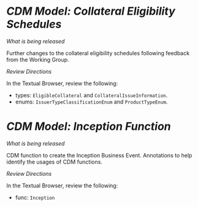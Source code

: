 # *CDM Model: Collateral Eligibility Schedules*

_What is being released_

Further changes to the collateral eligibility schedules following feedback from the Working Group.

_Review Directions_

In the Textual Browser, review the following:

- types: `EligibleCollateral` and `CollateralIssueInformation`.
- enums: `IssuerTypeClassificationEnum` and `ProductTypeEnum`.


# *CDM Model: Inception Function*

_What is being released_

CDM function to create the Inception Business Event.
Annotations to help identify the usages of CDM functions.

_Review Directions_

In the Textual Browser, review the following:

- func: `Inception`

